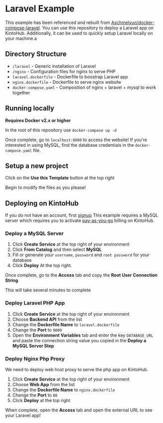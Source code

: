 # Laravel Example

This example has been referenced and rebuilt from [Aschmelyun/docker-compose-laravel](https://github.com/aschmelyun/docker-compose-laravel).
You can use this repository to deploy a Laravel app on KintoHub.
Additionally, it can be used to quickly setup Laravel locally on your machine.a

## Directory Structure

* `/laravel` - Generic installation of Laravel
* `/nginx` - Configuration files for nginx to serve PHP
* `laravel.dockerfile` - Dockerfile to boostrap Laravel app
* `nginx.dockerfile` - Dockerfile to serve nginx website
* `docker-compose.yaml` - Composition of nginx + laravel + mysql to work together

## Running locally

**Requires Docker v2.x or higher**

In the root of this repository use `docker-compose up -d`

Once complete, go to `localhost:8080` to access the website!
If you're interested in using MySQL, find the database credentials in the `docker-compose.yaml` file.

## Setup a new project

Click on the **Use this Template** button at the top right

Begin to modify the files as you please!

## Deploying on KintoHub

If you do not have an account, first [signup](https://www.kintohub.com)
This example requires a MySQL server which requires you to activate [pay-as-you-go](https://docs.kintohub.com/anatomy/billing#activate-pay-as-you-go-billing) billing on KintoHub.

### Deploy a MySQL Server

1. Click **Create Service** at the top right of your environment
2. Click **From Catalog** and then select **MySQL**
3. Fill or generate your `username`, `password` and `root password` for your database
4. Click **Deploy** At the top right.

Once complete, go to the **Access** tab and copy the **Root User Connection String**

This will take several minutes to complete

### Deploy Laravel PHP App

1. Click **Create Service** at the top right of your environment
2. Choose **Backend API** from the list
3. Change the **Dockerfile Name** to `laravel.dockerfile`
4. Change the **Port** to `9000`
5. Open the **Environment Variables** tab and enter the key `DATABASE_URL` and paste the connection string value you copied in the **Deploy a MySQL Server Step**

### Deploy Nginx Php Proxy

We need to deploy web host proxy to serve the php app on KintoHub.

1. Click **Create Service** at the top right of your environment
2. Choose **Web App** from the list
3. Change the **Dockerfile Name** to `nginx.dockerfile`
4. Change the **Port** to `80`
5. Click **Deploy** at the top right

When complete, open the **Access** tab and open the external URL to see your Laravel app!
